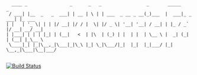 ```
  ____ _                _      _   _                 _       _____          _       
 / ___| |__  _   _  ___| | __ | \ | | ___  _ __ _ __(_)___  |  ___|_ _  ___| |_ ___ 
| |   | '_ \| | | |/ __| |/ / |  \| |/ _ \| '__| '__| / __| | |_ / _` |/ __| __/ __|
| |___| | | | |_| | (__|   <  | |\  | (_) | |  | |  | \__ \ |  _| (_| | (__| |_\__ \
 \____|_| |_|\__,_|\___|_|\_\ |_| \_|\___/|_|  |_|  |_|___/ |_|  \__,_|\___|\__|___/
                                                                                    
```

[![Build Status](https://travis-ci.com/bzhtux/chuck-norris-facts.svg?branch=master)](https://travis-ci.com/bzhtux/chuck-norris-facts)
